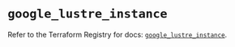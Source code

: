 # `google_lustre_instance`

Refer to the Terraform Registry for docs: [`google_lustre_instance`](https://registry.terraform.io/providers/hashicorp/google/6.40.0/docs/resources/lustre_instance).
